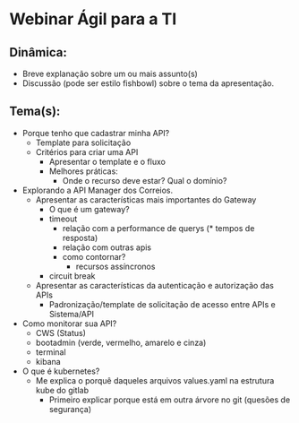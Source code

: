 # Webinar Ágil para a TI

## Dinâmica: 
- Breve explanação sobre um ou mais assunto(s)
- Discussão (pode ser estilo fishbowl) sobre o tema da apresentação.

## Tema(s):
- Porque tenho que cadastrar minha API?
  - Template para solicitação
  - Critérios para criar uma API
    - Apresentar o template e o fluxo
    - Melhores práticas:
      - Onde o recurso deve estar? Qual o domínio?
- Explorando a API Manager dos Correios.
  - Apresentar as características mais importantes do Gateway
    - O que é um gateway?
    -  timeout
       -  relação com a performance de querys (* tempos de resposta)
       -  relação com outras apis
       - como contornar?
         -  recursos assíncronos
    - circuit break   
  - Apresentar as características da autenticação e autorização das APIs
    - Padronização/template de solicitação de acesso entre APIs e Sistema/API
- Como monitorar sua API?
  -  CWS (Status)
  -  bootadmin (verde, vermelho, amarelo e cinza)
  -  terminal 
  -  kibana
- O que é kubernetes?
  - Me explica o porquê daqueles arquivos values.yaml na estrutura kube do gitlab
    - Primeiro explicar porque está em outra árvore no git (quesões de segurança)



